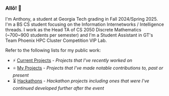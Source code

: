 ### Allô! 👋

<!--
**Zanger67/Zanger67** is a ✨ _special_ ✨ repository because its `README.md` (this file) appears on your GitHub profile.

Here are some ideas to get you started:

- 🔭 I’m currently working on ...
- 🌱 I’m currently learning ...
- 👯 I’m looking to collaborate on ...
- 🤔 I’m looking for help with ...
- 💬 Ask me about ...
- 📫 How to reach me: ...
- 😄 Pronouns: ...
- ⚡ Fun fact: ...
-->

I'm Anthony, a student at Georgia Tech grading in Fall 2024/Spring 2025. I'm a BS CS student focusing on the Information Internetworks / Intelligence threads. I work as the Head TA of CS 2050 Discrete Mathematics (~700~900 students per semester) and I'm a Student Assistant in GT's Team Phoenix HPC Cluster Competition VIP Lab.

Refer to the following lists for my public work:
- ⚡ [Current Projects](https://github.com/stars/Zanger67/lists/my-projects) - _Projects that I've recently worked on_
- ⭐ [My Projects](https://github.com/stars/Zanger67/lists/current-projects) - _Projects that I've made notable contributions to, past or present_
- ⏳ [Hackathons](https://github.com/stars/Zanger67/lists/hackathons) - _Hackathon projects including ones that were I've continued developed further after the event_

